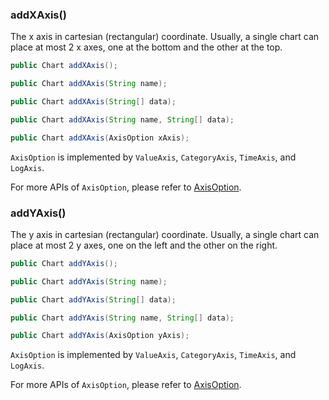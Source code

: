 ### addXAxis()

The x axis in cartesian (rectangular) coordinate. Usually, a single chart can place at most 2 x axes, one at the bottom and the other at the top.

```java
public Chart addXAxis();

public Chart addXAxis(String name);

public Chart addXAxis(String[] data);

public Chart addXAxis(String name, String[] data);

public Chart addXAxis(AxisOption xAxis);
```

`AxisOption` is implemented by `ValueAxis`, `CategoryAxis`, `TimeAxis`, and `LogAxis`.

For more APIs of `AxisOption`, please refer to [AxisOption](component-apis/axis-option).

### addYAxis()

The y axis in cartesian (rectangular) coordinate. Usually, a single chart can place at most 2 y axes, one on the left and the other on the right.

```java
public Chart addYAxis();

public Chart addYAxis(String name);

public Chart addYAxis(String[] data);

public Chart addYAxis(String name, String[] data);

public Chart addYAxis(AxisOption yAxis);
```

`AxisOption` is implemented by `ValueAxis`, `CategoryAxis`, `TimeAxis`, and `LogAxis`.

For more APIs of `AxisOption`, please refer to [AxisOption](component-apis/axis-option).
